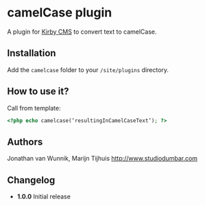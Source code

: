 # camelCase plugin

A plugin for [Kirby CMS](http://getkirby.com) to convert text to camelCase.

## Installation

Add the `camelcase` folder to your `/site/plugins` directory.

## How to use it?

Call from template:

```php
<?php echo camelcase(‘resultingInCamelCaseText’); ?>
```

## Authors
Jonathan van Wunnik, Marijn Tijhuis
<http://www.studiodumbar.com>

## Changelog

* **1.0.0** Initial release
